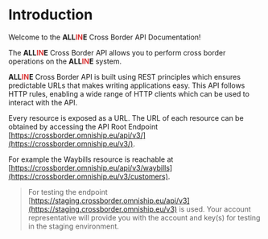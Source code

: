 # Introduction

Welcome to the <span style="font-weight: bold">ALL<span style="color: #d83636;">IN</span>E</span> Cross Border API Documentation! 

The <span style="font-weight: bold">ALL<span style="color: #d83636;">IN</span>E</span> Cross Border API allows you to perform cross border operations on the <span style="font-weight: bold">ALL<span style="color: #d83636;">IN</span>E</span> system.

<span style="font-weight: bold">ALL<span style="color: #d83636;">IN</span>E</span> Cross Border API is built using REST principles which ensures predictable URLs that makes writing applications easy. 
This API follows HTTP rules, enabling a wide range of HTTP clients which can be used to interact with the API.

Every resource is exposed as a URL. The URL of each resource can be obtained by accessing the API Root Endpoint [https://crossborder.omniship.eu/api/v3/](https://crossborder.omniship.eu/v3/).

For example the Waybills resource is reachable at [https://crossborder.omniship.eu/api/v3/waybills](https://crossborder.omniship.eu/v3/customers).

> For testing the endpoint [https://staging.crossborder.omniship.eu/api/v3](https://staging.crossborder.omniship.eu/v3) is used. Your account representative will provide you with the account and key(s) for testing in the staging environment.

